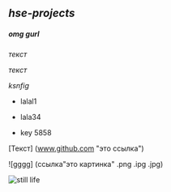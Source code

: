 ## *hse-projects*
##### omg gurl
_текст_

*текст*

*ksnfig*
- lalal1
+ lala34
* key 5858

[Текст] (www.github.com "это ссылка")

![gggg] (ссылка"это картинка" .png .ipg .jpg)

![still life](https://www.google.ru/search?q=still+life&newwindow=1&dcr=0&source=lnms&tbm=isch&sa=X&ved=0ahUKEwjwrIjLn-TYAhXHWywKHVm2C7sQ_AUICigB&biw=1366&bih=643#imgrc=JieYUy0ziNAalM:&spf=1516372438175.jpg "это картинка")

